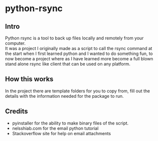 # python-rsync
## Intro
Python rsync is a tool to back up files locally and remotely from your computer.  
It was a project I originally made as a script to call the rsync command at the start when I first learned python and I wanted to do something fun,
to now become a project where as I have learned more become a full blown stand alone rsync like client that can be used on any platform.

## How this works

In the project there are template folders for you to copy from, fill out the details with the information needed for the package to run.




## Credits
* pyinstaller for the ability to make binary files of the script.
* nelsshiab.com for the email python tutorial
* Stackoverflow site for help on email attachments
